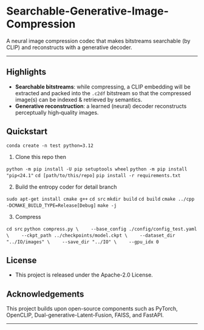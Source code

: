 # Searchable-Generative-Image-Compression
A neural image compression codec that makes bitstreams searchable (by CLIP) and reconstructs with a generative decoder.

---

## Highlights
- **Searchable bitstreams**: while compressing, a CLIP embedding will be extracted and packed into the `.c2df` bitstream so that the compressed image(s) can be indexed & retrieved by semantics.
- **Generative reconstruction**: a learned (neural) decoder reconstructs perceptually high‑quality images.

## Quickstart
`conda create -n test python=3.12`

1) Clone this repo then

`python -m pip install -U pip setuptools wheel`
`python -m pip install "pip<24.1"`
`cd [path/to/this/repo]`
`pip install -r requirements.txt`

2) Build the entropy coder for detail branch

`sudo apt-get install cmake g++`
`cd src`
`mkdir build`
`cd build`
`cmake ../cpp -DCMAKE_BUILD_TYPE=Release[Debug]`
`make -j`

3) Compress

`cd src`
`python compress.py \`
`    --base_config ./config/config_test.yaml \`
`    --ckpt_path ../checkpoints/model.ckpt \`
`    --dataset_dir "../IO/images" \`
`    --save_dir "../IO" \`
`    --gpu_idx 0`

## License
- This project is released under the Apache-2.0 License.

## Acknowledgements
This project builds upon open-source components such as PyTorch, OpenCLIP, Dual-generative-Latent-Fusion, FAISS, and FastAPI.

---